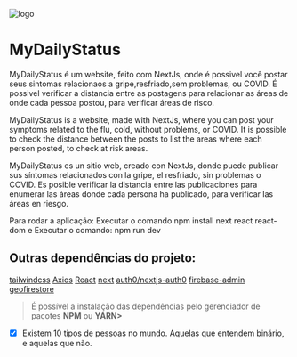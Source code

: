 ![logo](https://user-images.githubusercontent.com/54008916/83830731-3c108700-a6bc-11ea-976a-5da38c2df780.png)

# MyDailyStatus

MyDailyStatus é um website, feito com NextJs, onde é possivel você postar seus sintomas relacionaos a gripe,resfriado,sem problemas, ou COVID. É possivel verificar a distancia entre as postagens para relacionar as áreas de onde cada pessoa postou, para verificar áreas de risco.


MyDailyStatus is a website, made with NextJs, where you can post your symptoms related to the flu, cold, without problems, or COVID. It is possible to check the distance between the posts to list the areas where each person posted, to check at risk areas.


MyDailyStatus es un sitio web, creado con NextJs, donde puede publicar sus síntomas relacionados con la gripe, el resfriado, sin problemas o COVID. Es posible verificar la distancia entre las publicaciones para enumerar las áreas donde cada persona ha publicado, para verificar las áreas en riesgo.


Para rodar a aplicação: Executar o comando npm install next react react-dom  e
Executar o comando: npm run dev


<h2>Outras dependências do projeto:</h2>

[tailwindcss](https://tailwindcss.com/)
[Axios](https://github.com/axios/axios)
[React](https://pt-br.reactjs.org/)
[next](https://nextjs.org/)
[auth0/nextjs-auth0](https://auth0.com/)
[firebase-admin](https://firebase.google.com/?hl=pt-br)
[geofirestore](https://geofirestore.com/)


<blockquote> É possível a instalação das dependências pelo gerenciador de pacotes <b>NPM</b> ou <b>YARN></b> </blockquote>
  

- [X] Existem 10 tipos de pessoas no mundo. Aquelas que entendem binário, e aquelas que não.
